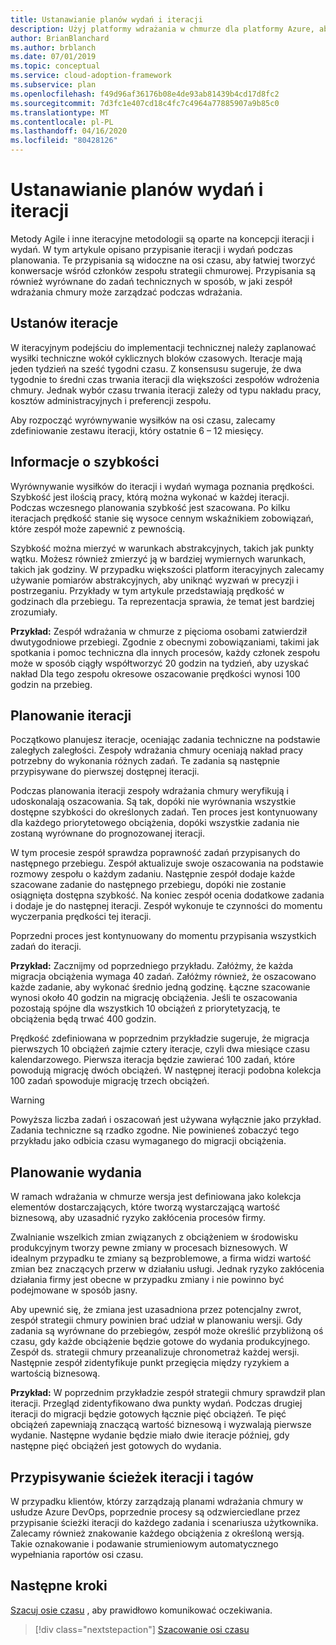 ```yaml
---
title: Ustanawianie planów wydań i iteracji
description: Użyj platformy wdrażania w chmurze dla platformy Azure, aby dowiedzieć się, jak definiować iteracje i plany wydań, aby ułatwić zarządzanie implementacją.
author: BrianBlanchard
ms.author: brblanch
ms.date: 07/01/2019
ms.topic: conceptual
ms.service: cloud-adoption-framework
ms.subservice: plan
ms.openlocfilehash: f49d96af36176b08e4de93ab81439b4cd17d8fc2
ms.sourcegitcommit: 7d3fc1e407cd18c4fc7c4964a77885907a9b85c0
ms.translationtype: MT
ms.contentlocale: pl-PL
ms.lasthandoff: 04/16/2020
ms.locfileid: "80428126"
---
```

# <a name="establish-iterations-and-release-plans"></a>Ustanawianie planów wydań i iteracji

Metody Agile i inne iteracyjne metodologii są oparte na koncepcji iteracji i wydań. W tym artykule opisano przypisanie iteracji i wydań podczas planowania. Te przypisania są widoczne na osi czasu, aby łatwiej tworzyć konwersacje wśród członków zespołu strategii chmurowej. Przypisania są również wyrównane do zadań technicznych w sposób, w jaki zespół wdrażania chmury może zarządzać podczas wdrażania.

## <a name="establish-iterations"></a>Ustanów iteracje

W iteracyjnym podejściu do implementacji technicznej należy zaplanować wysiłki techniczne wokół cyklicznych bloków czasowych. Iteracje mają jeden tydzień na sześć tygodni czasu. Z konsensusu sugeruje, że dwa tygodnie to średni czas trwania iteracji dla większości zespołów wdrożenia chmury. Jednak wybór czasu trwania iteracji zależy od typu nakładu pracy, kosztów administracyjnych i preferencji zespołu.

Aby rozpocząć wyrównywanie wysiłków na osi czasu, zalecamy zdefiniowanie zestawu iteracji, który ostatnie 6 – 12 miesięcy.

## <a name="understand-velocity"></a>Informacje o szybkości

Wyrównywanie wysiłków do iteracji i wydań wymaga poznania prędkości. Szybkość jest ilością pracy, którą można wykonać w każdej iteracji. Podczas wczesnego planowania szybkość jest szacowana. Po kilku iteracjach prędkość stanie się wysoce cennym wskaźnikiem zobowiązań, które zespół może zapewnić z pewnością.

Szybkość można mierzyć w warunkach abstrakcyjnych, takich jak punkty wątku. Możesz również zmierzyć ją w bardziej wymiernych warunkach, takich jak godziny. W przypadku większości platform iteracyjnych zalecamy używanie pomiarów abstrakcyjnych, aby uniknąć wyzwań w precyzji i postrzeganiu. Przykłady w tym artykule przedstawiają prędkość w godzinach dla przebiegu. Ta reprezentacja sprawia, że temat jest bardziej zrozumiały.

**Przykład:** Zespół wdrażania w chmurze z pięcioma osobami zatwierdził dwutygodniowe przebiegi. Zgodnie z obecnymi zobowiązaniami, takimi jak spotkania i pomoc techniczna dla innych procesów, każdy członek zespołu może w sposób ciągły współtworzyć 20 godzin na tydzień, aby uzyskać nakład Dla tego zespołu okresowe oszacowanie prędkości wynosi 100 godzin na przebieg.

## <a name="iteration-planning"></a>Planowanie iteracji

Początkowo planujesz iteracje, oceniając zadania techniczne na podstawie zaległych zaległości. Zespoły wdrażania chmury oceniają nakład pracy potrzebny do wykonania różnych zadań. Te zadania są następnie przypisywane do pierwszej dostępnej iteracji.

Podczas planowania iteracji zespoły wdrażania chmury weryfikują i udoskonalają oszacowania. Są tak, dopóki nie wyrównania wszystkie dostępne szybkości do określonych zadań. Ten proces jest kontynuowany dla każdego priorytetowego obciążenia, dopóki wszystkie zadania nie zostaną wyrównane do prognozowanej iteracji.

W tym procesie zespół sprawdza poprawność zadań przypisanych do następnego przebiegu. Zespół aktualizuje swoje oszacowania na podstawie rozmowy zespołu o każdym zadaniu. Następnie zespół dodaje każde szacowane zadanie do następnego przebiegu, dopóki nie zostanie osiągnięta dostępna szybkość. Na koniec zespół ocenia dodatkowe zadania i dodaje je do następnej iteracji. Zespół wykonuje te czynności do momentu wyczerpania prędkości tej iteracji.

Poprzedni proces jest kontynuowany do momentu przypisania wszystkich zadań do iteracji.

**Przykład:** Zacznijmy od poprzedniego przykładu. Załóżmy, że każda migracja obciążenia wymaga 40 zadań. Załóżmy również, że oszacowano każde zadanie, aby wykonać średnio jedną godzinę. Łączne szacowanie wynosi około 40 godzin na migrację obciążenia. Jeśli te oszacowania pozostają spójne dla wszystkich 10 obciążeń z priorytetyzacją, te obciążenia będą trwać 400 godzin.

Prędkość zdefiniowana w poprzednim przykładzie sugeruje, że migracja pierwszych 10 obciążeń zajmie cztery iteracje, czyli dwa miesiące czasu kalendarzowego. Pierwsza iteracja będzie zawierać 100 zadań, które powodują migrację dwóch obciążeń. W następnej iteracji podobna kolekcja 100 zadań spowoduje migrację trzech obciążeń.

> [!WARNING]
> Powyższa liczba zadań i oszacowań jest używana wyłącznie jako przykład. Zadania techniczne są rzadko zgodne. Nie powinieneś zobaczyć tego przykładu jako odbicia czasu wymaganego do migracji obciążenia.

## <a name="release-planning"></a>Planowanie wydania

W ramach wdrażania w chmurze wersja jest definiowana jako kolekcja elementów dostarczających, które tworzą wystarczającą wartość biznesową, aby uzasadnić ryzyko zakłócenia procesów firmy.

Zwalnianie wszelkich zmian związanych z obciążeniem w środowisku produkcyjnym tworzy pewne zmiany w procesach biznesowych. W idealnym przypadku te zmiany są bezproblemowe, a firma widzi wartość zmian bez znaczących przerw w działaniu usługi. Jednak ryzyko zakłócenia działania firmy jest obecne w przypadku zmiany i nie powinno być podejmowane w sposób jasny.

Aby upewnić się, że zmiana jest uzasadniona przez potencjalny zwrot, zespół strategii chmury powinien brać udział w planowaniu wersji. Gdy zadania są wyrównane do przebiegów, zespół może określić przybliżoną oś czasu, gdy każde obciążenie będzie gotowe do wydania produkcyjnego. Zespół ds. strategii chmury przeanalizuje chronometraż każdej wersji. Następnie zespół zidentyfikuje punkt przegięcia między ryzykiem a wartością biznesową.

**Przykład:** W poprzednim przykładzie zespół strategii chmury sprawdził plan iteracji. Przegląd zidentyfikowano dwa punkty wydań. Podczas drugiej iteracji do migracji będzie gotowych łącznie pięć obciążeń. Te pięć obciążeń zapewniają znaczącą wartość biznesową i wyzwalają pierwsze wydanie. Następne wydanie będzie miało dwie iteracje później, gdy następne pięć obciążeń jest gotowych do wydania.

## <a name="assign-iteration-paths-and-tags"></a>Przypisywanie ścieżek iteracji i tagów

W przypadku klientów, którzy zarządzają planami wdrażania chmury w usłudze Azure DevOps, poprzednie procesy są odzwierciedlane przez przypisanie ścieżki iteracji do każdego zadania i scenariusza użytkownika. Zalecamy również znakowanie każdego obciążenia z określoną wersją. Takie oznakowanie i podawanie strumieniowym automatycznego wypełniania raportów osi czasu.

## <a name="next-steps"></a>Następne kroki

[Szacuj osie czasu](./timelines.md) , aby prawidłowo komunikować oczekiwania.

> [!div class="nextstepaction"]
> [Szacowanie osi czasu](./timelines.md)

